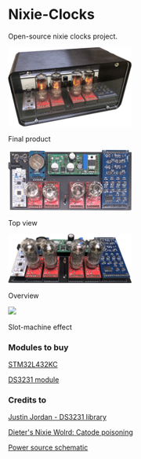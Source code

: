# Nixie-Clocks
Open-source nixie clocks project.

<img src="media/nixie.jpg" width=50%>

Final product

<img src="media/top_view.jpg" width=50%>

Top view

<img src="media/overview.jpg" width=50%>

Overview

<img src="media/nixie_change.gif" width=50%>

Slot-machine effect

### Modules to buy

[STM32L432KC](https://www.st.com/en/microcontrollers-microprocessors/stm32l432kc.html)

[DS3231 module](https://www.ebay.com/sch/i.html?_from=R40&_trksid=p2380057.m570.l1313&_nkw=DS3231&_sacat=0)


### Credits to

[Justin Jordan - DS3231 library](https://os.mbed.com/users/RCMISbed/code/ds3231//file/4e6e761c60f2/ds3231.cpp/)

[Dieter's Nixie Wolrd: Catode poisoning](http://www.tube-tester.com/sites/nixie/different/cathode%20poisoning/cathode-poisoning.htm)

[Power source schematic](http://elbastl.sweb.cz/hodiny.htm)
    